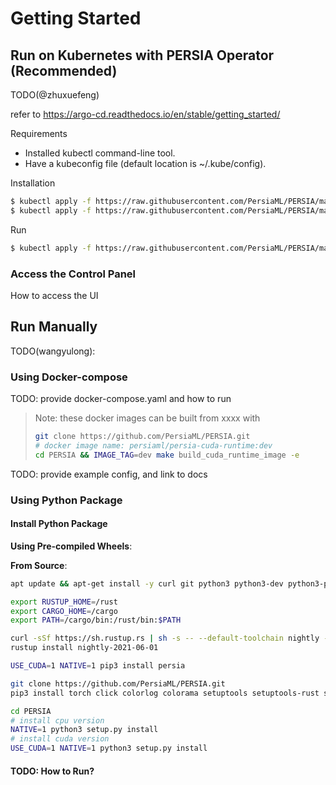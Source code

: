 # Getting Started

<!-- - [Use Docker Images](#use-docker-images)
    - [Using pre-built images](#using-pre-built-images)
    - [Building the image locally](#building-the-image-locally)
- [Install Manually](#install-manually)
    - [Common Requirements](#common-requirements)
    - [Install from Pip](#install-from-pip)
    - [Install from source](#install-from-source) -->

## Run on Kubernetes with PERSIA Operator (Recommended)

TODO(@zhuxuefeng)

refer to https://argo-cd.readthedocs.io/en/stable/getting_started/

Requirements

* Installed kubectl command-line tool.
* Have a kubeconfig file (default location is ~/.kube/config).

Installation

```bash
$ kubectl apply -f https://raw.githubusercontent.com/PersiaML/PERSIA/main/k8s/resources/jobs.persia.com.yaml
$ kubectl apply -f https://raw.githubusercontent.com/PersiaML/PERSIA/main/k8s/resources/operator.persia.com.yaml
```

Run

```bash
$ kubectl apply -f https://raw.githubusercontent.com/PersiaML/PERSIA/main/k8s/example/k8s.train.yml
```

### Access the Control Panel

How to access the UI

## Run Manually

TODO(wangyulong):

### Using Docker-compose

TODO: provide docker-compose.yaml and how to run

> Note: these docker images can be built from xxxx with
> ```bash
> git clone https://github.com/PersiaML/PERSIA.git
> # docker image name: persiaml/persia-cuda-runtime:dev
> cd PERSIA && IMAGE_TAG=dev make build_cuda_runtime_image -e
> ```

TODO: provide example config, and link to docs

### Using Python Package

#### Install Python Package

**Using Pre-compiled Wheels**:

**From Source**:

```bash
apt update && apt-get install -y curl git python3 python3-dev python3-pip 

export RUSTUP_HOME=/rust
export CARGO_HOME=/cargo
export PATH=/cargo/bin:/rust/bin:$PATH

curl -sSf https://sh.rustup.rs | sh -s -- --default-toolchain nightly -y --profile default --no-modify-path
rustup install nightly-2021-06-01
```

```bash
USE_CUDA=1 NATIVE=1 pip3 install persia
```

```bash
git clone https://github.com/PersiaML/PERSIA.git
pip3 install torch click colorlog colorama setuptools setuptools-rust setuptools_scm

cd PERSIA
# install cpu version
NATIVE=1 python3 setup.py install
# install cuda version
USE_CUDA=1 NATIVE=1 python3 setup.py install
```

#### TODO: How to Run?


